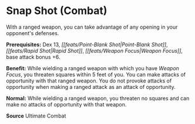 ﻿---
cssclass: [feats]

---
# Snap Shot (Combat)

With a ranged weapon, you can take advantage of any opening in your opponent's defenses.

**Prerequisites:** Dex 13, _[[feats/Point-Blank Shot|Point-Blank Shot]]_, _[[feats/Rapid Shot|Rapid Shot]]_, _[[feats/Weapon Focus|Weapon Focus]]_, base attack bonus +6.

**Benefit:** While wielding a ranged weapon with which you have _Weapon Focus_, you threaten squares within 5 feet of you. You can make attacks of opportunity with that ranged weapon. You do not provoke attacks of opportunity when making a ranged attack as an attack of opportunity.

**Normal:** While wielding a ranged weapon, you threaten no squares and can make no attacks of opportunity with that weapon.

**Source** Ultimate Combat